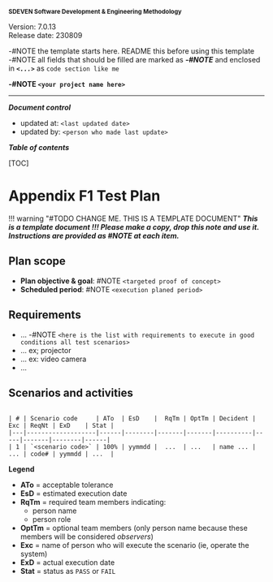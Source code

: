 <small>**SDEVEN Software Development & Engineering Methodology**</small>

Version: 7.0.13<br>
Release date: 230809



-#NOTE the template starts here. README this before using this template<br>
-#NOTE all fields that should be filled are marked as ***-#NOTE*** and enclosed in ***`<...>`*** as `code section like me`


**-#NOTE `<your project name here>`**

***

***Document control***

* updated at: `<last updated date>`<br>
* updated by: `<person who made last update>`



***Table of contents***

[TOC]


# Appendix F1 Test Plan


!!! warning "#TODO CHANGE ME. THIS IS A TEMPLATE DOCUMENT"
    ___This is a template document !!! Please make a copy, drop this note and use it. Instructions are provided as #NOTE at each item.___




## Plan scope

* **Plan objective & goal**: #NOTE `<targeted proof of concept>`
* **Scheduled period**: #NOTE `<execution planed period>`



## Requirements

* ... -#NOTE `<here is the list with requirements to execute in good conditions all test scenarios>`
* ... ex; projector
* ... ex: video camera
* ...





## Scenarios and activities

```

| # | Scenario code     | ATo  | EsD    |  RqTm | OptTm | Decident | Exc | ReqNt | ExD    | Stat |
|---|-------------------|------|--------|-------|-------|----------|-----|-------|--------|------|
| 1 | `<scenario code>` | 100% | yymmdd |  ...  | ...   | name ... | ... | code# | yymmdd | ...  |

```

**Legend**

* **ATo** = acceptable tolerance
* **EsD** = estimated execution date
* **RqTm** = required team members indicating:
  * person name
  * person role
* **OptTm** = optional team members (only person name because these members will be considered *observers*)
* **Exc** = name of person who will execute the scenario (ie, operate the system)
* **ExD** = actual execution date
* **Stat** = status as `PASS` or `FAIL`









